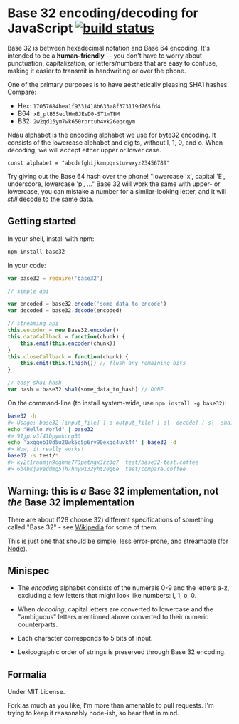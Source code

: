 # Base 32 encoding/decoding for JavaScript [![build status](https://secure.travis-ci.org/agnoster/base32-js.png?branch=master)](http://travis-ci.org/agnoster/base32-js)

Base 32 is between hexadecimal notation and Base 64 encoding. It's intended to be a **human-friendly** -- you don't have to worry about punctuation, capitalization, or letters/numbers that are easy to confuse, making it easier to transmit in handwriting or over the phone.

One of the primary purposes is to have aesthetically pleasing SHA1 hashes. Compare:

 - Hex: `17O57684bea1f9331418b633a8f373119d765fd4`
 - B64: `xE_ptB5SeclHm8JEsD0-ST1mTBM`
 - B32: `2w2qd15ym7wk650rprtuh4vk26eqcqym`

Ndau alphabet is the encoding alphabet we use for byte32 encoding. It consists of the lowercase alphabet and digits, without l, 1, 0, and o. When decoding, we will accept either upper or lower case.
```javascipt
const alphabet = "abcdefghijkmnpqrstuvwxyz23456789"
```

Try giving out the Base 64 hash over the phone! "lowercase 'x', capital 'E', underscore, lowercase 'p', ..." Base 32 will work the same with upper- or lowercase, you can mistake a number for a similar-looking letter, and it will *still* decode to the same data.

## Getting started

In your shell, install with npm:

```sh
npm install base32
```

In your code:

```javascript
var base32 = require('base32')

// simple api

var encoded = base32.encode('some data to encode')
var decoded = base32.decode(encoded)

// streaming api
this.encoder = new Base32.encoder()
this.dataCallback = function(chunk) {
    this.emit(this.encoder(chunk))
}
this.closeCallback = function(chunk) {
    this.emit(this.finish()) // flush any remaining bits
}

// easy sha1 hash
var hash = base32.sha1(some_data_to_hash) // DONE.
```

On the command-line (to install system-wide, use `npm install -g base32`):

```sh
base32 -h
#> Usage: base32 [input_file] [-o output_file] [-d|--decode] [-s|--sha]
echo "Hello World" | base32
#> 91jprv3f41bpywkccg50
echo 'axqqeb10d5u20wk5c5p6ry90exqq4uvk44' | base32 -d
#> Wow, it really works!
base32 -s test/*
#> ky2t1raumjn9cghne773petngx3zz3q7  test/base32-test.coffee
#> 6b4bkjaveddmg5jh7hnyw132yht20g6e  test/compare.coffee
```

## Warning: this is *a* Base 32 implementation, not *the* Base 32 implementation

There are about (128 choose 32) different specifications of something called "Base 32" - see [Wikipedia](http://en.wikipedia.org/wiki/Base_32) for some of them.

This is just one that should be simple, less error-prone, and streamable (for [Node](http://nodejs.org)).

## Minispec

- The *encoding* alphabet consists of the numerals 0-9 and the letters a-z, excluding a few letters that might look like numbers: l, 1, o, 0.

- When *decoding*, capital letters are converted to lowercase and the "ambiguous" letters mentioned above converted to their numeric counterparts.
- Each character corresponds to 5 bits of input.
- Lexicographic order of strings is preserved through Base 32 encoding.

## Formalia

Under MIT License.

Fork as much as you like, I'm more than amenable to pull requests. I'm trying to keep it reasonably node-ish, so bear that in mind.

